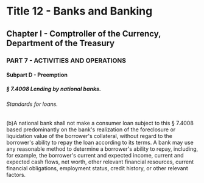 
# Title 12 - Banks and Banking
## Chapter I - Comptroller of the Currency, Department of the Treasury
### PART 7 - ACTIVITIES AND OPERATIONS
#### Subpart D - Preemption
##### § 7.4008 Lending by national banks.
###### Standards for loans.

(b)A national bank shall not make a consumer loan subject to this § 7.4008 based predominantly on the bank's realization of the foreclosure or liquidation value of the borrower's collateral, without regard to the borrower's ability to repay the loan according to its terms. A bank may use any reasonable method to determine a borrower's ability to repay, including, for example, the borrower's current and expected income, current and expected cash flows, net worth, other relevant financial resources, current financial obligations, employment status, credit history, or other relevant factors.
